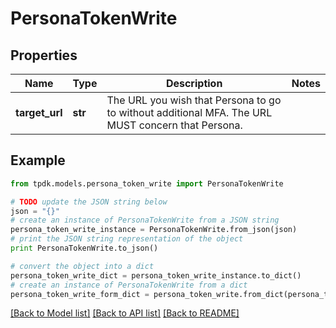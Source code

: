 # PersonaTokenWrite



## Properties
Name | Type | Description | Notes
------------ | ------------- | ------------- | -------------
**target_url** | **str** | The URL you wish that Persona to go to without additional MFA. The URL MUST concern that Persona. | 

## Example

```python
from tpdk.models.persona_token_write import PersonaTokenWrite

# TODO update the JSON string below
json = "{}"
# create an instance of PersonaTokenWrite from a JSON string
persona_token_write_instance = PersonaTokenWrite.from_json(json)
# print the JSON string representation of the object
print PersonaTokenWrite.to_json()

# convert the object into a dict
persona_token_write_dict = persona_token_write_instance.to_dict()
# create an instance of PersonaTokenWrite from a dict
persona_token_write_form_dict = persona_token_write.from_dict(persona_token_write_dict)
```
[[Back to Model list]](../README.md#documentation-for-models) [[Back to API list]](../README.md#documentation-for-api-endpoints) [[Back to README]](../README.md)



